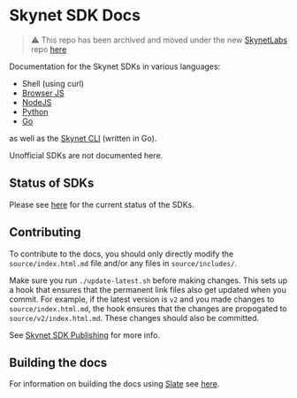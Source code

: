 # Skynet SDK Docs

> :warning: This repo has been archived and moved under the new [SkynetLabs](https://github.com/SkynetLabs) repo [here](https://github.com/SkynetLabs/skynet-docs)

Documentation for the Skynet SDKs in various languages:

- Shell (using curl)
- [Browser JS](https://github.com/NebulousLabs/skynet-js)
- [NodeJS](https://github.com/NebulousLabs/nodejs-skynet)
- [Python](https://github.com/NebulousLabs/python-skynet)
- [Go](https://github.com/NebulousLabs/go-skynet)

as well as the [Skynet CLI](https://github.com/NebulousLabs/skynet-cli) (written in Go).

Unofficial SDKs are not documented here.

## Status of SDKs

Please see [here](https://hackmd.io/@5HZOdvckTSSTaM7aLUxJ-A/Sk_c3qv6U) for the current status of the SDKs.

## Contributing

To contribute to the docs, you should only directly modify the `source/index.html.md` file and/or any files in `source/includes/`.

Make sure you run `./update-latest.sh` before making changes. This sets up a hook that ensures that the permanent link files also get updated when you commit. For example, if the latest version is `v2` and you made changes to `source/index.html.md`, the hook ensures that the changes are propogated to `source/v2/index.html.md`. These changes should also be committed.

See [Skynet SDK Publishing](https://hackmd.io/JG31576YSlO29Dj4gLkDsA?view#skynet-docs) for more info.

## Building the docs

For information on building the docs using [Slate](https://github.com/slatedocs/slate) see [here](https://github.com/slatedocs/slate/wiki#getting-started).
